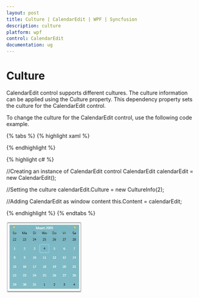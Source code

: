 ```yaml
---
layout: post
title: Culture | CalendarEdit | WPF | Syncfusion
description: culture
platform: wpf
control: CalendarEdit
documentation: ug
---
```


# Culture

CalendarEdit control supports different cultures. The culture information can be applied using the Culture property. This dependency property sets the culture for the CalendarEdit control. 

To change the culture for the CalendarEdit control, use the following code example.  

{% tabs %}
{% highlight xaml %}

<!-- Adding calendar with culture as Afrikaans --><syncfusion:CalendarEdit Name="calendarEdit" Culture="Afrikaans"/></td></tr>

{% endhighlight %}

{% highlight c# %}

//Creating an instance of CalendarEdit control
CalendarEdit calendarEdit = new CalendarEdit();

//Setting the culture
calendarEdit.Culture = new CultureInfo(2);

//Adding CalendarEdit as window content
this.Content = calendarEdit;  

{% endhighlight %}
{% endtabs %}

![](Culture_images/Culture_img1.jpeg)
